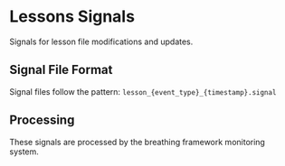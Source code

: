 # Lessons Signals

Signals for lesson file modifications and updates.

## Signal File Format
Signal files follow the pattern: `lesson_{event_type}_{timestamp}.signal`

## Processing
These signals are processed by the breathing framework monitoring system.
